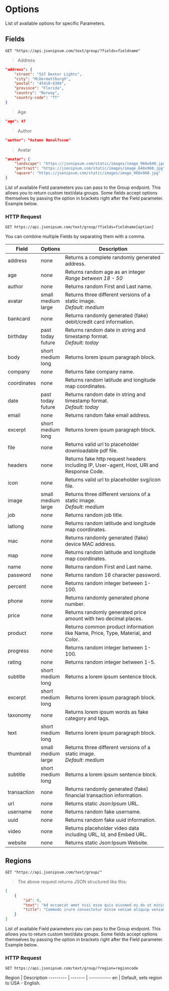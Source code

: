 # Options

List of available options for specific Parameters.

## Fields

```shell
GET "https://api.jsonipsum.com/text/group/?fields=fieldname"
```

> Address

```json
"address": {
    "street": "537 Dexter Lights",
    "city": "McDermottburgh",
    "postal": "45410-6384",
    "province": "Florida",
    "country": "Norway",
    "country-code": "TT"
}
```

> Age

```json
"age": 47
```

> Author

```json
"author": "Autumn Runolfsson"
```

> Avatar

```json
"avatar": {
    "landscape": "https://jsonipsum.com/static/images/image_960x640.jpg",
    "portrait": "https://jsonipsum.com/static/images/image_640x960.jpg",
    "square": "https://jsonipsum.com/static/images/image_960x960.jpg"
}
```

List of available Field parameters you can pass to the Group endpoint. This allows you to return custom text/data groups. Some fields accept options themselves by passing the option in brackets right after the Field parameter. Example below.

### HTTP Request

`GET https://api.jsonipsum.com/text/group/?fields=fieldname[option]`

<aside class="notice">
You can combine multiple Fields by separating them with a comma.
</aside>


Field | Options | Description
--------- | ------- | -----------
address | none | Returns a complete randomly generated address.
age | none | Returns random age as an integer<br><em>Range between 18 - 50</em>
author | none | Returns random First and Last name.
avatar | small<br>medium<br>large | Returns three different versions of a static image.<br><em>Default: medium</em>
bankcard | none | Returns randomly generated (fake) debit/credit card information.
birthday | past<br>today<br>future | Returns random date in string and timestamp format.<br><em>Default: today</em>
body | short<br>medium<br>long | Returns lorem ipsum paragraph block.
company | none | Returns fake company name.
coordinates | none | Returns random latitude and longitude map coordinates.
date | past<br>today<br>future | Returns random date in string and timestamp format.<br><em>Default: today</em>
email | none | Returns random fake email address.
excerpt | short<br>medium<br>long | Returns lorem ipsum paragraph block.
file | none | Returns valid url to placeholder downloadable pdf file.
headers | none | Returns fake http request headers including IP, User-agent, Host, URI and Response Code.
icon | none | Returns valid url to placeholder svg/icon file.
image | small<br>medium<br>large | Returns three different versions of a static image.<br><em>Default: medium</em>
job | none | Returns random job title.
latlong | none | Returns random latitude and longitude map coordinates.
mac | none | Returns randomly generated (fake) device MAC address.
map | none | Returns random latitude and longitude map coordinates.
name | none | Returns random First and Last name.
password | none | Returns random 16 character password.
percent | none | Returns random integer between 1-100.
phone | none | Returns randomly generated phone number.
price | none | Returns randomly generated price amount with two decimal places.
product | none | Returns common product information like Name, Price, Type, Material, and Color.
progress | none | Returns random integer between 1-100.
rating | none | Returns random integer between 1-5.
subtitle | short<br>medium<br>long | Returns a lorem ipsum sentence block.
excerpt | short<br>medium<br>long | Returns lorem ipsum paragraph block.
taxonomy | none | Returns lorem ipsum words as fake category and tags.
text | short<br>medium<br>long | Returns lorem ipsum paragraph block.
thumbnail | small<br>medium<br>large | Returns three different versions of a static image.<br><em>Default: medium</em>
subtitle | short<br>medium<br>long | Returns a lorem ipsum sentence block.
transaction | none | Returns randomly generated (fake) financial transaction information.
url | none | Returns static Json:Ipsum URL.
username | none | Returns random fake username.
uuid | none | Returns random fake uuid information.
video | none | Returns placeholder video data including URL, Id, and Embed URL.
website | none | Returns static Json:Ipsum Website.


## Regions

```shell
GET "https://api.jsonipsum.com/text/group/"
```

> The above request returns JSON structured like this:

```json
[
    {
        "id": 0,
        "text": "Ad occaecat amet nisi esse quis eiusmod eu do ut minim ex tempor non. Cillum sit Lorem qui nostrud amet exercitation esse est excepteur aliqua est esse reprehenderit occaecat elit amet magna eu. Eiusmod nulla dolor cupidatat ex proident adipisicing labore deserunt occaecat ullamco Lorem excepteur dolor elit non ea anim occaecat ut. Quis cillum pariatur eu ex id et quis nisi eiusmod occaecat ex adipisicing veniam duis consequat sunt. Do laborum nulla duis commodo sunt laborum adipisicing occaecat est ipsum deserunt ut Lorem culpa labore et exercitation esse laborum.",
        "title": "Commodo irure consectetur minim veniam aliquip veniam adipisicing mollit et et minim aliquip est aliqua."
    }
]
```

List of available Field parameters you can pass to the Group endpoint. This allows you to return custom text/data groups. Some fields accept options themselves by passing the option in brackets right after the Field parameter. Example below.

### HTTP Request

`GET https://api.jsonipsum.com/text/group/?region=regioncode`


Region | Description
--------- | ------- | -----------
en | Default, sets region to USA - English.
